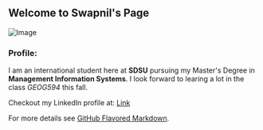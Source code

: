 ## Welcome to Swapnil's Page
![Image](https://media.licdn.com/mpr/mpr/shrinknp_400_400/AAEAAQAAAAAAAAwcAAAAJGJjYzQwNDZmLTc4OTMtNGFkMC1iYzRmLTUxMDgwNGQ4YTI3Ng.jpg)

### Profile:
I am an international student here at **SDSU** pursuing my Master's Degree in **Management Information Systems**. 
I look forward to learing a lot in the class *GEOG594* this fall.

Checkout my LinkedIn profile at: [Link](https://www.linkedin.com/public-profile/settings?trk=d_flagship3_profile_self_view_public_profile&lipi=urn%3Ali%3Apage%3Ad_flagship3_profile_self_edit_contact_info%3B2KrkhBHfTlWASoHSxF6Rwg%3D%3D) 

For more details see [GitHub Flavored Markdown](https://guides.github.com/features/mastering-markdown/).
